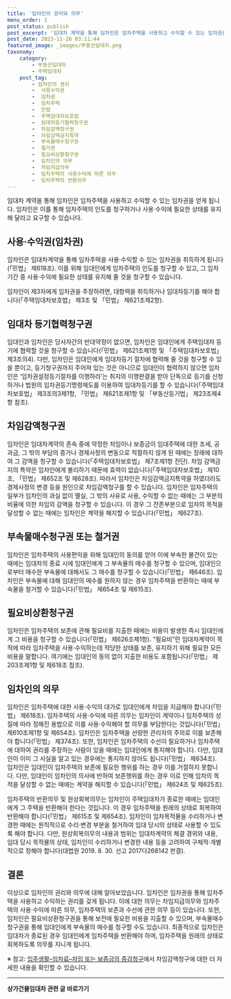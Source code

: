 ```yaml
---
title: '임차인의 권리와 의무'
menu_order: 1
post_status: publish
post_excerpt: '임대차 계약을 통해 임차인은 임차주택을 사용하고 수익할 수 있는 임차권을 얻게 됩니다. 임차인은 이를 통해 임차주택의 인도를 청구하거나 사용 수익에 필요한 상태를 유지해 달라고 요구할 수 있습니다.'
post_date: 2023-11-26 03:11:44
featured_image: _images/부동산임대차.png
taxonomy:
    category:
        - 부동산임대차
        - 주택임대차
    post_tag:
        - 임차인의 권리
        -  사용수익권
        -  임차권
        -  임차주택
        -  민법
        -  주택임대차보호법
        -  임대차등기협력청구권
        -  차임감액청구권
        -  차임감액금지특약
        -  부속물매수청구권
        -  철거권
        -  필요비상환청구권
        -  임차인의 의무
        -  차임지급의무
        -  임차주택의 사용수익에 따른 의무
        -  임차주택의 반환의무
---
```



임대차 계약을 통해 임차인은 임차주택을 사용하고 수익할 수 있는 임차권을 얻게 됩니다. 임차인은 이를 통해 임차주택의 인도를 청구하거나 사용·수익에 필요한 상태를 유지해 달라고 요구할 수 있습니다.

## 사용·수익권(임차권)

임차인은 임대차계약을 통해 임차주택을 사용·수익할 수 있는 임차권을 취득하게 됩니다(「민법」 제618조). 이를 위해 임대인에게 임차주택의 인도를 청구할 수 있고, 그 임차기간 중 사용·수익에 필요한 상태를 유지해 줄 것을 청구할 수 있습니다.

임차인이 제3자에게 임차권을 주장하려면, 대항력을 취득하거나 임대차등기를 해야 합니다(「주택임대차보호법」 제3조 및 「민법」 제621조제2항).

## 임대차 등기협력청구권

임대인과 임차인은 당사자간의 반대약정이 없으면, 임차인은 임대인에게 주택임대차 등기에 협력할 것을 청구할 수 있습니다(「민법」 제621조제1항 및 「주택임대차보호법」 제3조의4). 다만, 임차인은 임대인에게 임대차등기 절차에 협력해 줄 것을 청구할 수 있을 뿐이고, 등기청구권까지 주어져 있는 것은 아니므로 임대인이 협력하지 않으면 임차인은 ‘임차권설정등기절차를 이행하라’는 취지의 이행판결을 받아 단독으로 등기를 신청하거나 법원의 임차권등기명령제도를 이용하여 임대차등기를 할 수 있습니다(「주택임대차보호법」 제3조의3제1항, 「민법」 제621조제1항 및 「부동산등기법」 제23조제4항 참조).

## 차임감액청구권

임차인은 임대차계약의 존속 중에 약정한 차임이나 보증금이 임대주택에 대한 조세, 공과금, 그 밖의 부담의 증가나 경제사정의 변동으로 적절하지 않게 된 때에는 장래에 대하여 그 감액을 청구할 수 있습니다(「주택임대차보호법」 제7조제1항 전단). 차임 감액금지의 특약은 임차인에게 불리하기 때문에 효력이 없습니다(「주택임대차보호법」 제10조, 「민법」 제652조 및 제628조). 따라서 임차인은 차임감액금지특약을 하였더라도 경제사정의 변경 등을 원인으로 차임감액청구를 할 수 있습니다. 임차인은 임차주택의 일부가 임차인의 과실 없이 멸실, 그 밖의 사유로 사용, 수익할 수 없는 때에는 그 부분의 비율에 의한 차임의 감액을 청구할 수 있습니다. 이 경우 그 잔존부분으로 임차의 목적을 달성할 수 없는 때에는 임차인은 계약을 해지할 수 있습니다(「민법」 제627조).

## 부속물매수청구권 또는 철거권

임차인은 임차주택의 사용편익을 위해 임대인의 동의를 얻어 이에 부속한 물건이 있는 때에는 임대차의 종료 시에 임대인에게 그 부속물의 매수를 청구할 수 있으며, 임대인으로부터 매수한 부속물에 대해서도 그 매수를 청구할 수 있습니다(「민법」 제646조). 임차인은 부속물에 대해 임대인의 매수를 원하지 않는 경우 임차주택을 반환하는 때에 부속물을 철거할 수 있습니다(「민법」 제654조 및 제615조).

## 필요비상환청구권

임차인은 임차주택의 보존에 관해 필요비를 지출한 때에는 비용이 발생한 즉시 임대인에게 그 비용을 청구할 수 있습니다(「민법」 제626조제1항). “필요비”란 임대차계약이 목적에 따라 임차주택을 사용·수익하는데 적당한 상태를 보존, 유지하기 위해 필요한 모든 비용을 말합니다. 여기에는 임대인의 동의 없이 지출한 비용도 포함됩니다(「민법」 제203조제1항 및 제618조 참조).

## 임차인의 의무

임차인은 임차주택에 대한 사용·수익의 대가로 임대인에게 차임을 지급해야 합니다(「민법」 제618조). 임차주택의 사용·수익에 따른 의무는 임차인이 계약이나 임차주택의 성질에 따라 정해진 용법으로 이를 사용·수익해야 할 의무를 부담한다는 것입니다(「민법」 제610조제1항 및 제654조). 임차인은 임차주택을 선량한 관리자의 주의로 이를 보존해야 합니다(「민법」 제374조). 또한, 임차인은 임차주택의 수선이 필요하거나 임차주택에 대하여 권리를 주장하는 사람이 있을 때에는 임대인에게 통지해야 합니다. 다만, 임대인이 이미 그 사실을 알고 있는 경우에는 통지하지 않아도 됩니다(「민법」 제634조). 임차인은 임대인이 임차주택의 보존에 필요한 행위를 하는 경우 이를 거절하지 못합니다. 다만, 임대인이 임차인의 의사에 반하여 보존행위를 하는 경우 이로 인해 임차의 목적을 달성할 수 없는 때에는 계약을 해지할 수 있습니다(「민법」 제624조 및 제625조).

임차주택의 반환의무 및 원상회복의무는 임차인이 주택임대차가 종료한 때에는 임대인에게 그 주택을 반환해야 한다는 것입니다. 이 경우 임차주택을 원래의 상태로 회복하여 반환해야 합니다(「민법」 제615조 및 제654조). 임차인이 임차목적물을 수리하거나 변경한 때에는 원칙적으로 수리·변경 부분을 철거하여 임대 당시의 상태로 사용할 수 있도록 해야 합니다. 다만, 원상회복의무의 내용과 범위는 임대차계약의 체결 경위와 내용, 임대 당시 목적물의 상태, 임차인이 수리하거나 변경한 내용 등을 고려하여 구체적·개별적으로 정해야 합니다(대법원 2019. 8. 30. 선고 2017다268142 판결).

## 결론

이상으로 임차인의 권리와 의무에 대해 알아보았습니다. 임차인은 임차권을 통해 임차주택을 사용하고 수익하는 권리를 갖게 됩니다. 이에 대한 의무는 차임지급의무와 임차주택의 사용·수익에 따른 의무, 임차주택의 보존과 수선에 관한 의무 등이 있습니다. 또한, 임차인은 필요비상환청구권을 통해 보전에 필요한 비용을 지출할 수 있으며, 부속물매수청구권을 통해 임대인에게 부속물의 매수를 청구할 수도 있습니다. 최종적으로 임차인은 임대차가 종료된 경우 임대인에게 임차주택을 반환해야 하며, 임차주택을 원래의 상태로 회복하도록 의무를 지니게 됩니다.

※ 참고: [입주생활–임차료–차임 또는 보증금의 증감청구](링크)에서 차임감액청구에 대한 더 자세한 내용을 확인할 수 있습니다.
<!-- wp:separator -->
<hr class="wp-block-separator has-alpha-channel-opacity"/>
<!-- /wp:separator -->

<!-- wp:group {"backgroundColor":"base","layout":{"type":"constrained"}} -->
<div class="wp-block-group has-base-background-color has-background"><!-- wp:paragraph {"align":"center","fontSize":"medium"} -->
<p class="has-text-align-center has-large-font-size"><strong>상가건물임대차 관련 글 바로가기</strong></p>
<!-- /wp:paragraph -->


<!-- wp:latest-posts
{"categories":[{"id":22580,"count":19,"description":"","link":"https://uknowlaw.com/category/%ec%83%81%ea%b0%80%ea%b1%b4%eb%ac%bc%ec%9e%84%eb%8c%80%ec%b0%a8/","name":"상가건물임대차","slug":"상가건물임대차","taxonomy":"category","parent":0,"meta":[],"_links":{"self":[{"href":"https://uknowlaw.com/wp-json/wp/v2/categories/22580"}],"collection":[{"href":"https://uknowlaw.com/wp-json/wp/v2/categories"}],"about":[{"href":"https://uknowlaw.com/wp-json/wp/v2/taxonomies/category"}],"wp:post_type":[{"href":"https://uknowlaw.com/wp-json/wp/v2/posts?categories=22580"}],"curies":[{"name":"wp","href":"https://api.w.org/{rel}","templated":true}]}}],"postsToShow":100,"excerptLength":28,"postLayout":"grid","columns":2,"featuredImageAlign":"left","featuredImageSizeSlug":"large","fontSize":"small"} /--></div>
<!-- /wp:group -->